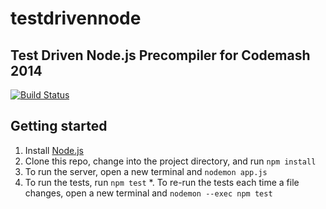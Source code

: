 # testdrivennode

## Test Driven Node.js Precompiler for Codemash 2014

[![Build Status](https://travis-ci.org/testdouble/testdrivennode.png)](https://travis-ci.org/testdouble/testdrivennode)

## Getting started

1. Install [Node.js](http://nodejs.org)
2. Clone this repo, change into the project directory, and run `npm install`
3. To run the server, open a new terminal and `nodemon app.js`
4. To run the tests, run `npm test`
    *. To re-run the tests each time a file changes, open a new terminal and `nodemon --exec npm test`
